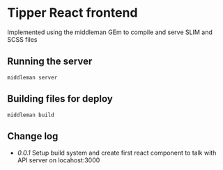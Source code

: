 # Tipper React frontend 

Implemented using the middleman GEm to compile and serve SLIM and SCSS files

## Running the server

```
middleman server
```

## Building files for deploy 

```
middleman build
```

## Change log

* _0.0.1_ Setup build system and create first react component to talk with API server on locahost:3000
